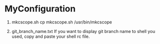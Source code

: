 # MyConfiguration

1. mkcscope.sh
cp mkcscope.sh /usr/bin/mkcscope

2. git_branch_name.txt
If you want to display git branch name to shell you used, copy and paste your shell rc file.
